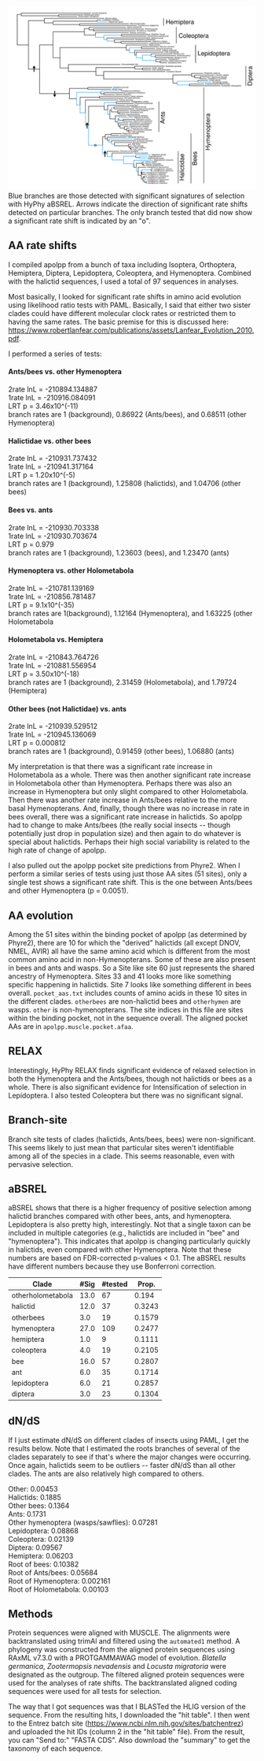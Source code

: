 ![](apolpp_figure/fig_apolpp_phylogeny.png "apolpp")
Blue branches are those detected with significant signatures of selection with HyPhy aBSREL. Arrows indicate the direction of significant rate shifts detected on particular branches. The only branch tested that did now show a significant rate shift is indicated by an "o". 

## AA rate shifts

I compiled apolpp from a bunch of taxa including Isoptera, Orthoptera, Hemiptera, Diptera, Lepidoptera, Coleoptera, and Hymenoptera. Combined with the halictid sequences, I used a total of 97 sequences in analyses.

Most basically, I looked for significant rate shifts in amino acid evolution using likelihood ratio tests with PAML. Basically, I said that either two sister clades could have different molecular clock rates or restricted them to having the same rates. The basic premise for this is discussed here: https://www.robertlanfear.com/publications/assets/Lanfear_Evolution_2010.pdf.

I performed a series of tests: 
 
#### Ants/bees vs. other Hymenoptera
2rate lnL = -210894.134887  
1rate lnL = -210916.084091  
LRT p = 3.46x10^(-11)  
branch rates are 1 (background), 0.86922 (Ants/bees), and 0.68511 (other Hymenoptera)  

#### Halictidae vs. other bees
2rate lnL = -210931.737432  
1rate lnL = -210941.317164  
LRT p = 1.20x10^(-5)  
branch rates are 1 (background), 1.25808 (halictids), and 1.04706 (other bees)  

#### Bees vs. ants
2rate lnL = -210930.703338  
1rate lnL = -210930.703674  
LRT p = 0.979  
branch rates are 1 (background), 1.23603 (bees), and 1.23470 (ants)  

#### Hymenoptera vs. other Holometabola
2rate lnL = -210781.139169  
1rate lnL = -210856.781487  
LRT p = 9.1x10^(-35)  
branch rates are 1(background), 1.12164 (Hymenoptera), and 1.63225 (other Holometabola  

#### Holometabola vs. Hemiptera
2rate lnL = -210843.764726  
1rate lnL = -210881.556954  
LRT p = 3.50x10^(-18)  
branch rates are 1 (background), 2.31459 (Holometabola), and 1.79724 (Hemiptera)  

#### Other bees (not Halictidae) vs. ants
2rate lnL = -210939.529512  
1rate lnL = -210945.136069  
LRT p = 0.000812  
branch rates are 1 (background), 0.91459 (other bees), 1.06880 (ants)  

My interpretation is that there was a significant rate increase in Holometabola as a whole. There was then another significant rate increase in Holometabola other than Hymenoptera. Perhaps there was also an increase in Hymenoptera but only slight compared to other Holometabola. Then there was another rate increase in Ants/bees relative to the more basal Hymenopterans. And, finally, though there was no increase in rate in bees overall, there was a significant rate increase in halictids. So apolpp had to change to make Ants/bees (the really social insects -- though potentially just drop in population size) and then again to do whatever is special about halictids. Perhaps their high social variability is related to the high rate of change of apolpp.

I also pulled out the apolpp pocket site predictions from Phyre2. When I perform a similar series of tests using just those AA sites (51 sites), only a single test shows a significant rate shift. This is the one between Ants/bees and other Hymenoptera (p = 0.0051). 

## AA evolution

Among the 51 sites within the binding pocket of apolpp (as determined by Phyre2), there are 10 for which the "derived" halictids (all except DNOV, NMEL, AVIR) all have the same amino acid which is different from the most common amino acid in non-Hymenopterans. Some of these are also present in bees and ants and wasps. So a Site like site 60 just represents the shared ancestry of Hymenoptera. Sites 33 and 41 looks more like something specific happening in halictids. Site 7 looks like something different in bees overall. `pocket_aas.txt` includes counts of amino acids in these 10 sites in the different clades. `otherbees` are non-halictid bees and `otherhymen` are wasps. `other` is non-hymenopterans. The site indices in this file are sites within the binding pocket, not in the sequence overall. The aligned pocket AAs are in `apolpp.muscle.pocket.afaa`.

## RELAX

Interestingly, HyPhy RELAX finds significant evidence of relaxed selection in both the Hymenoptera and the Ants/bees, though not halictids or bees as a whole. There is also significant evidence for Intensification of selection in Lepidoptera. I also tested Coleoptera but there was no significant signal.

## Branch-site

Branch site tests of clades (halictids, Ants/bees, bees) were non-significant. This seems likely to just mean that particular sites weren't identifiable among all of the species in a clade. This seems reasonable, even with pervasive selection.

## aBSREL

aBSREL shows that there is a higher frequency of positive selection among halictid branches compared with other bees, ants, and hymenoptera. Lepidoptera is also pretty high, interestingly. Not that a single taxon can be included in multiple categories (e.g., halictids are included in "bee" and "hymenoptera"). This indicates that apolpp is changing particularly quickly in halictids, even compared with other Hymenoptera. Note that these numbers are based on FDR-corrected p-values < 0.1. The aBSREL results have different numbers because they use Bonferroni correction.

Clade|#Sig|#tested|Prop.
-----|----|-------|-----
otherholometabola|13.0|67|0.194
halictid|12.0|37|0.3243
otherbees|3.0|19|0.1579
hymenoptera|27.0|109|0.2477
hemiptera|1.0|9|0.1111
coleoptera|4.0|19|0.2105
bee|16.0|57|0.2807
ant|6.0|35|0.1714
lepidoptera|6.0|21|0.2857
diptera|3.0|23|0.1304

## dN/dS

If I just estimate dN/dS on different clades of insects using PAML, I get the results below. Note that I estimated the roots branches of several of the clades separately to see if that's where the major changes were occurring. Once again, halictids seem to be outliers -- faster dN/dS than all other clades. The ants are also relatively high compared to others.

Other: 0.00453  
Halictids: 0.1885  
Other bees: 0.1364  
Ants: 0.1731  
Other hymenoptera (wasps/sawflies): 0.07281  
Lepidoptera: 0.08868  
Coleoptera: 0.02139  
Diptera: 0.09567  
Hemiptera: 0.06203  
Root of bees: 0.10382  
Root of Ants/bees: 0.05684  
Root of Hymenoptera: 0.002161  
Root of Holometabola: 0.00103  


## Methods

Protein sequences were aligned with MUSCLE. The alignments were backtranslated using trimAl and filtered using the `automated1` method. A phylogeny was constructed from the aligned protein sequences using RAxML v7.3.0 with a PROTGAMMAWAG model of evolution. *Blatella germanica*, *Zootermopsis nevadensis* and *Locusta migratoria* were designated as the outgroup. The filtered aligned protein sequences were used for the analyses of rate shifts. The backtranslated aligned coding sequences were used for all tests for selection.

The way that I got sequences was that I BLASTed the HLIG version of the sequence. From the resulting hits, I downloaded the "hit table". I then went to the Entrez batch site (https://www.ncbi.nlm.nih.gov/sites/batchentrez) and uploaded the hit IDs (column 2 in the "hit table" file). From the result, you can "Send to:" "FASTA CDS". Also download the "summary" to get the taxonomy of each sequence.
